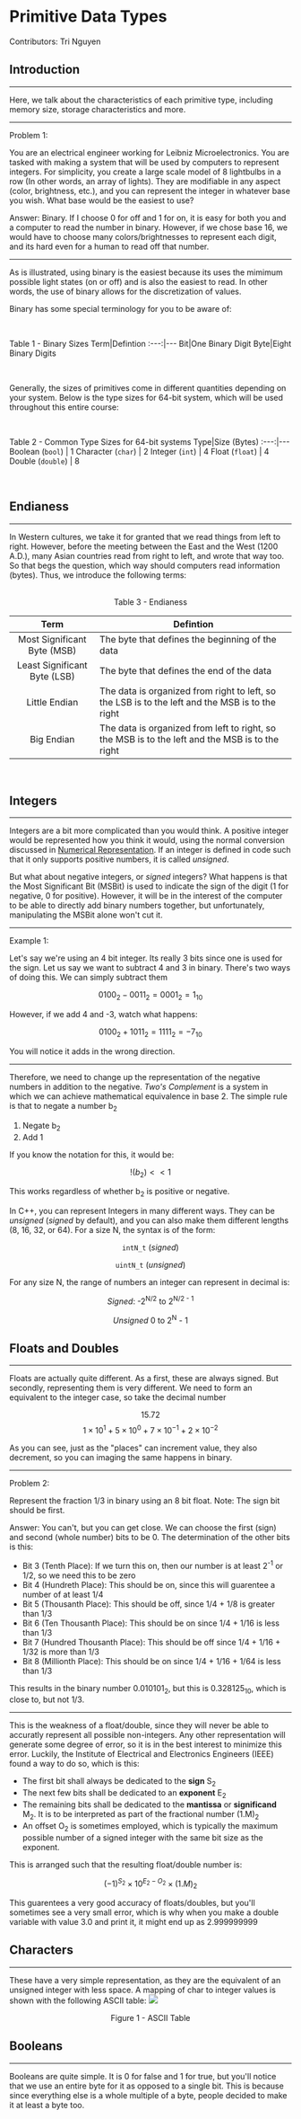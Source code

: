 # Primitive Data Types

Contributors: Tri Nguyen

## Introduction
___
Here, we talk about the characteristics of each primitive type, including memory size, storage characteristics and more.

----------------
Problem 1:

You are an electrical engineer working for Leibniz Microelectronics. You are tasked with making a system that will be used by computers to represent integers. For simplicity, you create a large scale model of 8 lightbulbs in a row (In other words, an array of lights). They are modifiable in any aspect (color, brightness, etc.), and you can represent the integer in whatever base you wish. What base would be the easiest to use?

Answer: Binary. If I choose 0 for off and 1 for on, it is easy for both you and a computer to read the number in binary. However, if we chose base 16, we would have to choose many colors/brightnesses to represent each digit, and its hard even for a human to read off that number.

----------------

As is illustrated, using binary is the easiest because its uses the mimimum possible light states (on or off) and is also the easiest to read. In other words, the use of binary allows for the discretization of values.

Binary has some special terminology for you to be aware of:

<br/>

Table 1 - Binary Sizes
Term|Defintion
:---:|---
Bit|One Binary Digit
Byte|Eight Binary Digits

<br/>

Generally, the sizes of primitives come in different quantities depending on your system. Below is the type sizes for 64-bit system, which will be used throughout this entire course:

<br/>

Table 2 - Common Type Sizes for 64-bit systems
Type|Size (Bytes)
:---:|---
Boolean (`bool`) | 1
Character (`char`) | 2
Integer (`int`) | 4
Float (`float`) | 4
Double (`double`) | 8

<br/>

## Endianess
___
In Western cultures, we take it for granted that we read things from left to right. However, before the meeting between the East and the West (1200 A.D.), many Asian countries read from right to left, and wrote that way too. So that begs the question, which way should computers read information (bytes). Thus, we introduce the following terms:

<br/>
<div style="text-align: center"> Table 3 - Endianess </div>

Term|Defintion
:---:|---
Most Significant Byte (MSB) | The byte that defines the beginning of the data
Least Significant Byte (LSB) | The byte that defines the end of the data
Little Endian | The data is organized from right to left, so the LSB is to the left and the MSB is to the right
Big Endian | The data is organized from left to right, so the MSB is to the left and the MSB is to the right

<br/>


## Integers
___
Integers are a bit more complicated than you would think. A positive integer would be represented how you think it would, using the normal conversion discussed in [Numerical Representation](numerical-representations.md). If an integer is defined in code such that it only supports positive numbers, it is called *unsigned*.

But what about negative integers, or *signed* integers? What happens is that the Most Significant Bit (MSBit) is used to indicate the sign of the digit (1 for negative, 0 for positive). However, it will be in the interest of the computer to be able to directly add binary numbers together, but unfortunately, manipulating the MSBit alone won't cut it.

----------------
Example 1:

Let's say we're using an 4 bit integer. Its really 3 bits since one is used for the sign. Let us say we want to subtract 4 and 3 in binary. There's two ways of doing this. We can simply subtract them

<div style="text-align: center">

$$0100_2-0011_2 = 0001_2 = 1_{10}$$


</div>

However, if we add 4 and -3, watch what happens:

<div style="text-align: center">

$$0100_2+1011_2 = 1111_2 = -7_{10}$$


</div>

You will notice it adds in the wrong direction.

----------------

Therefore, we need to change up the representation of the negative numbers in addition to the negative. *Two's Complement* is a system in which we can achieve mathematical equivalence in base 2. The simple rule is that to negate a number b<sub>2</sub>

1. Negate b<sub>2</sub>
2. Add 1

If you know the notation for this, it would be:

<div style="text-align: center">

$$!(b_2)<<1$$


</div>

This works regardless of whether b<sub>2</sub> is positive or negative.

In C++, you can represent Integers in many different ways. They can be *unsigned* (*signed* by default), and you can also make them different lengths (8, 16, 32, or 64). For a size N, the syntax is of the form:

<div style="text-align: center">

`intN_t` (*signed*)


`uintN_t` (*unsigned*)

</div>

For any size N, the range of numbers an integer can represent in decimal is:

<div style="text-align: center">

*Signed*: -2<sup>N/2</sup> to 2<sup>N/2 - 1</sup>

*Unsigned* 0 to 2<sup>N</sup> - 1

</div>

## Floats and Doubles
___
Floats are actually quite different. As a first, these are always signed. But secondly, representing them is very different. We need to form an equivalent to the integer case, so take the decimal number

<div style="text-align: center">

15.72
$$1\times10^1+5\times10^0+7\times10^{-1}+2\times10^{-2}$$


</div>

As you can see, just as the "places" can increment value, they also decrement, so you can imaging the same happens in binary.

----------------
Problem 2:

Represent the fraction 1/3 in binary using an 8 bit float. Note: The sign bit should be first.

Answer: You can't, but you can get close. We can choose the first (sign) and second (whole number) bits to be 0. The determination of the other bits is this:
- Bit 3 (Tenth Place): If we turn this on, then our number is at least 2<sup>-1</sup> or 1/2, so we need this to be zero
- Bit 4 (Hundreth Place): This should be on, since this will guarentee a number of at least 1/4
- Bit 5 (Thousanth Place): This should be off, since 1/4 + 1/8 is greater than 1/3
- Bit 6 (Ten Thousanth Place): This should be on since 1/4 + 1/16 is less than 1/3
- Bit 7 (Hundred Thousanth Place): This should be off since 1/4 + 1/16 + 1/32 is more than 1/3
- Bit 8 (Millionth Place): This should be on since 1/4 + 1/16 + 1/64 is less than 1/3

This results in the binary number 0.010101<sub>2</sub>, but this is 0.328125<sub>10</sub>, which is close to, but not 1/3.

----------------

This is the weakness of a float/double, since they will never be able to accuratly represent all possible non-integers. Any other representation will generate some degree of error, so it is in the best interest to minimize this error. Luckily, the Institute of Electrical and Electronics Engineers (IEEE) found a way to do so, which is this:

- The first bit shall always be dedicated to the **sign** S<sub>2</sub>
- The next few bits shall be dedicated to an **exponent** E<sub>2</sub>
- The remaining bits shall be dedicated to the **mantissa** or **significand** M<sub>2</sub>. It is to be interpreted as part of the fractional number (1.M)<sub>2
- An offset O<sub>2</sub> is sometimes employed, which is typically the maximum possible number of a signed integer with the same bit size as the exponent.

This is arranged such that the resulting float/double number is:

<div style="text-align: center">

$$(-1)^{S_2}\times10^{E_2 - O_2}\times(1.M)_2$$

</div>

This guarentees a very good accuracy of floats/doubles, but you'll sometimes see a very small error, which is why when you make a double variable with value 3.0 and print it, it might end up as 2.999999999


## Characters
___
These have a very simple representation, as they are the equivalent of an unsigned integer with less space. A mapping of char to integer values is shown with the following ASCII table:
![](../images/ascii-table.png)
<div style="text-align: center"> Figure 1 - ASCII Table</div>

## Booleans
___
Booleans are quite simple. It is 0 for false and 1 for true, but you'll notice that we use an entire byte for it as opposed to a single bit. This is because since everything else is a whole multiple of a byte, people decided to make it at least a byte too.